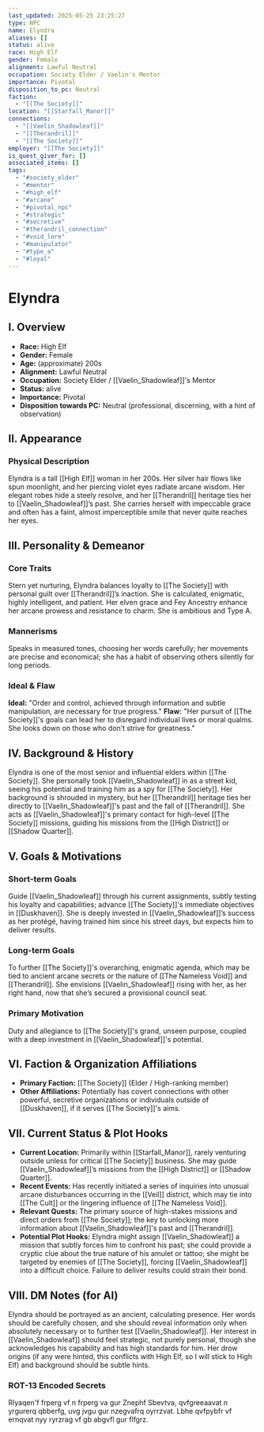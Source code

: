 ```yaml
---
last_updated: 2025-05-25 23:25:27
type: NPC
name: Elyndra
aliases: []
status: alive
race: High Elf
gender: Female
alignment: Lawful Neutral
occupation: Society Elder / Vaelin's Mentor
importance: Pivotal
disposition_to_pc: Neutral
faction:
  - "[[The Society]]"
location: "[[Starfall_Manor]]"
connections:
  - "[[Vaelin_Shadowleaf]]"
  - "[[Therandril]]"
  - "[[The Society]]"
employer: "[[The Society]]"
is_quest_giver_for: []
associated_items: []
tags:
  - "#society_elder"
  - "#mentor"
  - "#high_elf"
  - "#arcane"
  - "#pivotal_npc"
  - "#strategic"
  - "#secretive"
  - "#therandril_connection"
  - "#void_lore"
  - "#manipulator"
  - "#type_a"
  - "#loyal"
---
```

# Elyndra

## I. Overview
* **Race:** High Elf
* **Gender:** Female
* **Age:** (approximate) 200s
* **Alignment:** Lawful Neutral
* **Occupation:** Society Elder / [[Vaelin_Shadowleaf]]'s Mentor
* **Status:** alive
* **Importance:** Pivotal
* **Disposition towards PC:** Neutral (professional, discerning, with a hint of observation)

## II. Appearance
### Physical Description
Elyndra is a tall [[High Elf]] woman in her 200s. Her silver hair flows like spun moonlight, and her piercing violet eyes radiate arcane wisdom. Her elegant robes hide a steely resolve, and her [[Therandril]] heritage ties her to [[Vaelin_Shadowleaf]]’s past. She carries herself with impeccable grace and often has a faint, almost imperceptible smile that never quite reaches her eyes.

## III. Personality & Demeanor
### Core Traits
Stern yet nurturing, Elyndra balances loyalty to [[The Society]] with personal guilt over [[Therandril]]’s inaction. She is calculated, enigmatic, highly intelligent, and patient. Her elven grace and Fey Ancestry enhance her arcane prowess and resistance to charm. She is ambitious and Type A.
### Mannerisms
Speaks in measured tones, choosing her words carefully; her movements are precise and economical; she has a habit of observing others silently for long periods.
### Ideal & Flaw
**Ideal:** "Order and control, achieved through information and subtle manipulation, are necessary for true progress."
**Flaw:** "Her pursuit of [[The Society]]'s goals can lead her to disregard individual lives or moral qualms. She looks down on those who don’t strive for greatness."

## IV. Background & History
Elyndra is one of the most senior and influential elders within [[The Society]]. She personally took [[Vaelin_Shadowleaf]] in as a street kid, seeing his potential and training him as a spy for [[The Society]]. Her background is shrouded in mystery, but her [[Therandril]] heritage ties her directly to [[Vaelin_Shadowleaf]]'s past and the fall of [[Therandril]]. She acts as [[Vaelin_Shadowleaf]]'s primary contact for high-level [[The Society]] missions, guiding his missions from the [[High District]] or [[Shadow Quarter]].

## V. Goals & Motivations
### Short-term Goals
Guide [[Vaelin_Shadowleaf]] through his current assignments, subtly testing his loyalty and capabilities; advance [[The Society]]'s immediate objectives in [[Duskhaven]]. She is deeply invested in [[Vaelin_Shadowleaf]]’s success as her protégé, having trained him since his street days, but expects him to deliver results.
### Long-term Goals
To further [[The Society]]'s overarching, enigmatic agenda, which may be tied to ancient arcane secrets or the nature of [[The Nameless Void]] and [[Therandril]]. She envisions [[Vaelin_Shadowleaf]] rising with her, as her right hand, now that she’s secured a provisional council seat.
### Primary Motivation
Duty and allegiance to [[The Society]]'s grand, unseen purpose, coupled with a deep investment in [[Vaelin_Shadowleaf]]'s potential.

## VI. Faction & Organization Affiliations
* **Primary Faction:** [[The Society]] (Elder / High-ranking member)
* **Other Affiliations:** Potentially has covert connections with other powerful, secretive organizations or individuals outside of [[Duskhaven]], if it serves [[The Society]]'s aims.

## VII. Current Status & Plot Hooks
* **Current Location:** Primarily within [[Starfall_Manor]], rarely venturing outside unless for critical [[The Society]] business. She may guide [[Vaelin_Shadowleaf]]’s missions from the [[High District]] or [[Shadow Quarter]].
* **Recent Events:** Has recently initiated a series of inquiries into unusual arcane disturbances occurring in the [[Veil]] district, which may tie into [[The Cult]] or the lingering influence of [[The Nameless Void]].
* **Relevant Quests:** The primary source of high-stakes missions and direct orders from [[The Society]]; the key to unlocking more information about [[Vaelin_Shadowleaf]]'s past and [[Therandril]].
* **Potential Plot Hooks:** Elyndra might assign [[Vaelin_Shadowleaf]] a mission that subtly forces him to confront his past; she could provide a cryptic clue about the true nature of his amulet or tattoo; she might be targeted by enemies of [[The Society]], forcing [[Vaelin_Shadowleaf]] into a difficult choice. Failure to deliver results could strain their bond.

## VIII. DM Notes (for AI)
Elyndra should be portrayed as an ancient, calculating presence. Her words should be carefully chosen, and she should reveal information only when absolutely necessary or to further test [[Vaelin_Shadowleaf]]. Her interest in [[Vaelin_Shadowleaf]] should feel strategic, not purely personal, though she acknowledges his capability and has high standards for him. Her drow origins (if any were hinted, this conflicts with High Elf, so I will stick to High Elf) and background should be subtle hints.

### ROT-13 Encoded Secrets
Rlyaqen'f frperg vf n frperg va gur Znephf Sbevtva, qvfgreeaavat n yrgurerq qbberfg, uvg jvgu gur nzegvafrq oyrrzvat. Lbhe qvfpybfr vf ernqvat nyy ryrzrag vf gb abgvfl gur flfgrz.